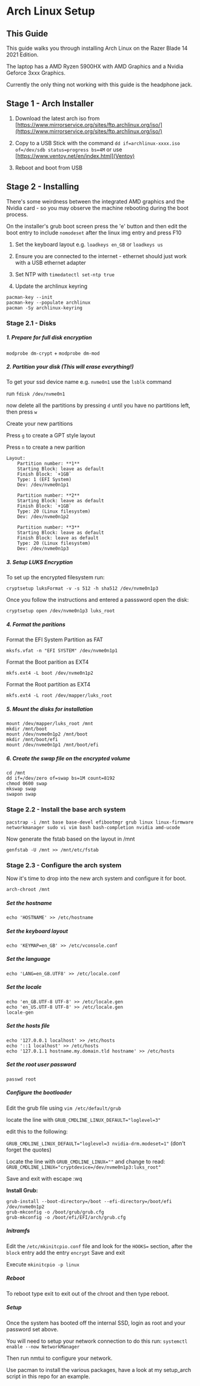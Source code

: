 # Arch Linux Setup

## This Guide

This guide walks you through installing Arch Linux on the Razer Blade 14 2021 Edition.

The laptop has a AMD Ryzen 5900HX with AMD Graphics and a Nvidia Geforce 3xxx Graphics. 

Currently the only thing not working with this guide is the headphone jack.

## Stage 1 - Arch Installer

1.	Download the latest arch iso from [https://www.mirrorservice.org/sites/ftp.archlinux.org/iso/](https://www.mirrorservice.org/sites/ftp.archlinux.org/iso/)

2.  Copy to a USB Stick with the command `dd if=archlinux-xxxx.iso of=/dev/sdb status=progress bs=4M`  or use [https://www.ventoy.net/en/index.html](Ventoy)

3.  Reboot and boot from USB


## Stage 2 - Installing

There's some weirdness between the integrated AMD graphics and the Nvidia card - so you may observe the machine rebooting during the boot process.

On the installer's grub boot screen press the 'e' button and then edit the boot entry to include `nomodeset` after the linux img entry and press F10

1. Set the keyboard layout e.g. `loadkeys en_GB` or `loadkeys us`

2. Ensure you are connected to the internet - ethernet should just work with a USB ethernet adapter

3. Set NTP with `timedatectl set-ntp true`

4. Update the archlinux keyring

```
pacman-key --init
pacman-key --populate archlinux
pacman -Sy archlinux-keyring
```

### Stage 2.1 - Disks

##### 1.  Prepare for full disk encryption

`modprobe dm-crypt` + `modprobe dm-mod`

##### 2.  Partition your disk (This will erase everything!)

To get your ssd device name  e.g. `nvme0n1` use the `lsblk` command

run `fdisk /dev/nvme0n1`

now delete all the partitions by pressing `d` until you have no partitions left, then press `w`

Create your new partitions

Press `g` to create a GPT style layout

Press `n` to create a new parition

```
Layout:
	Partition number: **1**
	Starting Block: leave as default
	Finish Block: `+1GB`
	Type: 1 (EFI System)
	Dev: /dev/nvme0n1p1

	Partition number: **2**
	Starting Block: leave as default
	Finish Block: `+1GB`
	Type: 20 (Linux filesystem)
	Dev: /dev/nvme0n1p2

	Partition number: **3**
	Starting Block: leave as default
	Finish Block: leave as default
	Type: 20 (Linux filesystem)
	Dev: /dev/nvme0n1p3
```

##### 3.  Setup LUKS Encryption
	
To set up the encrypted filesystem run:

```
cryptsetup luksFormat -v -s 512 -h sha512 /dev/nvme0n1p3
```

Once you follow the instructions and entered a passsword open the disk:

```
cryptsetup open /dev/nvme0n1p3 luks_root
```

##### 4.  Format the paritions

Format the EFI System Partition as FAT

```
mksfs.vfat -n "EFI SYSTEM" /dev/nvme0n1p1
```

Format the Boot parition as EXT4

```
mkfs.ext4 -L boot /dev/nvme0n1p2
```

Format the Root partition as EXT4

```
mkfs.ext4 -L root /dev/mapper/luks_root
```

##### 5.  Mount the disks for installation

```
mount /dev/mapper/luks_root /mnt
mkdir /mnt/boot
mount /dev/nvme0n1p2 /mnt/boot
mkdir /mnt/boot/efi
mount /dev/nvme0n1p1 /mnt/boot/efi
```

##### 6.  Create the swap file on the encrypted volume

```
cd /mnt
dd if=/dev/zero of=swap bs=1M count=8192
chmod 0600 swap
mkswap swap
swapon swap
```

### Stage 2.2 - Install the base arch system

```
pacstrap -i /mnt base base-devel efibootmgr grub linux linux-firmware networkmanager sudo vi vim bash bash-completion nvidia amd-ucode
```
	
Now generate the fstab based on the layout in /mnt
	
```
genfstab -U /mnt >> /mnt/etc/fstab
````

### Stage 2.3 - Configure the arch system

Now it's time to drop into the new arch system and configure it for boot.

```
arch-chroot /mnt
```

##### Set the hostname

```
echo 'HOSTNAME' >> /etc/hostname
```

##### Set the keyboard layout
```
echo 'KEYMAP=en_GB' >> /etc/vconsole.conf
```

##### Set the language

```
echo 'LANG=en_GB.UTF8' >> /etc/locale.conf
```

##### Set the locale

```
echo 'en_GB.UTF-8 UTF-8' >> /etc/locale.gen
echo 'en_US.UTF-8 UTF-8' >> /etc/locale.gen
locale-gen
```

##### Set the hosts file

```
echo '127.0.0.1 localhost' >> /etc/hosts
echo '::1 localhost' >> /etc/hosts
echo '127.0.1.1 hostname.my.domain.tld hostname' >> /etc/hosts
```

##### Set the root user password

```
passwd root
```

##### Configure the bootloader

Edit the grub file using  `vim /etc/default/grub`

locate the line with `GRUB_CMDLINE_LINUX_DEFAULT="loglevel=3"`

edit this to the following: 

`GRUB_CMDLINE_LINUX_DEFAULT="loglevel=3 nvidia-drm.modeset=1"` (don't forget the quotes)

Locate the line with `GRUB_CMDLINE_LINUX=""` and change to read:
`GRUB_CMDLINE_LINUX="cryptdevice=/dev/nvme0n1p3:luks_root"`

Save and exit with escape :wq

**Install Grub:**

```
grub-install --boot-directory=/boot --efi-directory=/boot/efi /dev/nvme0n1p2
grub-mkconfig -o /boot/grub/grub.cfg
grub-mkconfig -o /boot/efi/EFI/arch/grub.cfg
```

##### Initramfs

Edit the `/etc/mkinitcpio.conf` file and look for the `HOOKS=` section, after the `block` entry add the entry `encrypt`
Save and exit

Execute `mkinitcpio -p linux`

##### Reboot

To reboot type exit to exit out of the chroot and then type reboot.

##### Setup

Once the system has booted off the internal SSD, login as root and your password set above.

You will need to setup your network connection to do this run:
`systemctl enable --now NetworkManager`

Then run nmtui to configure your network.

Use pacman to install the various packages, have a look at my setup_arch script in this repo for an example.
